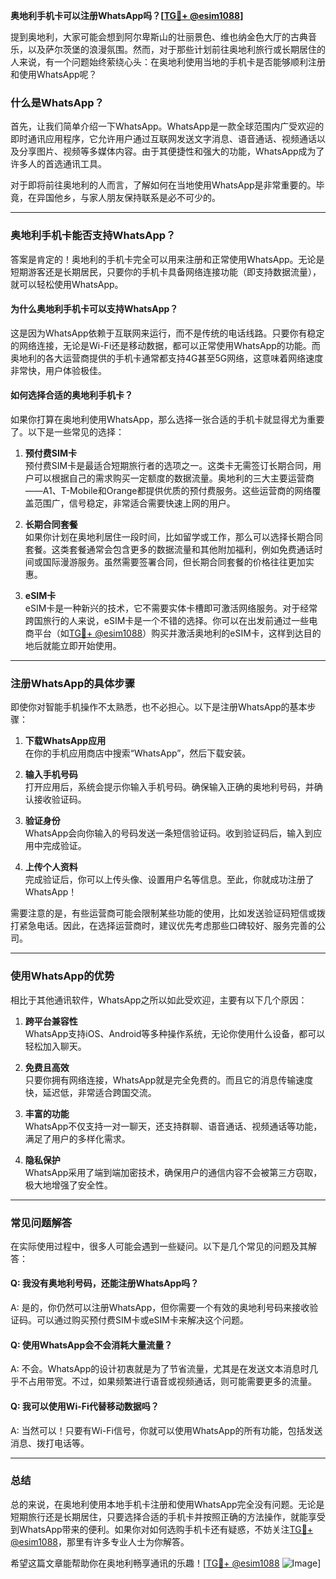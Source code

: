 **奥地利手机卡可以注册WhatsApp吗？[[TG💪+ @esim1088](https://t.me/s/esim1088)]**

提到奥地利，大家可能会想到阿尔卑斯山的壮丽景色、维也纳金色大厅的古典音乐，以及萨尔茨堡的浪漫氛围。然而，对于那些计划前往奥地利旅行或长期居住的人来说，有一个问题始终萦绕心头：在奥地利使用当地的手机卡是否能够顺利注册和使用WhatsApp呢？

### **什么是WhatsApp？**
首先，让我们简单介绍一下WhatsApp。WhatsApp是一款全球范围内广受欢迎的即时通讯应用程序，它允许用户通过互联网发送文字消息、语音通话、视频通话以及分享图片、视频等多媒体内容。由于其便捷性和强大的功能，WhatsApp成为了许多人的首选通讯工具。

对于即将前往奥地利的人而言，了解如何在当地使用WhatsApp是非常重要的。毕竟，在异国他乡，与家人朋友保持联系是必不可少的。

---

### **奥地利手机卡能否支持WhatsApp？**
答案是肯定的！奥地利的手机卡完全可以用来注册和正常使用WhatsApp。无论是短期游客还是长期居民，只要你的手机卡具备网络连接功能（即支持数据流量），就可以轻松使用WhatsApp。

#### **为什么奥地利手机卡可以支持WhatsApp？**
这是因为WhatsApp依赖于互联网来运行，而不是传统的电话线路。只要你有稳定的网络连接，无论是Wi-Fi还是移动数据，都可以正常使用WhatsApp的功能。而奥地利的各大运营商提供的手机卡通常都支持4G甚至5G网络，这意味着网络速度非常快，用户体验极佳。

#### **如何选择合适的奥地利手机卡？**
如果你打算在奥地利使用WhatsApp，那么选择一张合适的手机卡就显得尤为重要了。以下是一些常见的选择：

1. **预付费SIM卡**  
   预付费SIM卡是最适合短期旅行者的选项之一。这类卡无需签订长期合同，用户可以根据自己的需求购买一定额度的数据流量。奥地利的三大主要运营商——A1、T-Mobile和Orange都提供优质的预付费服务。这些运营商的网络覆盖范围广，信号稳定，非常适合需要快速上网的用户。

2. **长期合同套餐**  
   如果你计划在奥地利居住一段时间，比如留学或工作，那么可以选择长期合同套餐。这类套餐通常会包含更多的数据流量和其他附加福利，例如免费通话时间或国际漫游服务。虽然需要签署合同，但长期合同套餐的价格往往更加实惠。

3. **eSIM卡**  
   eSIM卡是一种新兴的技术，它不需要实体卡槽即可激活网络服务。对于经常跨国旅行的人来说，eSIM卡是一个不错的选择。你可以在出发前通过一些电商平台（如[TG💪+ @esim1088](https://t.me/s/esim1088)）购买并激活奥地利的eSIM卡，这样到达目的地后就能立即开始使用。

---

### **注册WhatsApp的具体步骤**
即使你对智能手机操作不太熟悉，也不必担心。以下是注册WhatsApp的基本步骤：

1. **下载WhatsApp应用**  
   在你的手机应用商店中搜索“WhatsApp”，然后下载安装。

2. **输入手机号码**  
   打开应用后，系统会提示你输入手机号码。确保输入正确的奥地利号码，并确认接收验证码。

3. **验证身份**  
   WhatsApp会向你输入的号码发送一条短信验证码。收到验证码后，输入到应用中完成验证。

4. **上传个人资料**  
   完成验证后，你可以上传头像、设置用户名等信息。至此，你就成功注册了WhatsApp！

需要注意的是，有些运营商可能会限制某些功能的使用，比如发送验证码短信或拨打紧急电话。因此，在选择运营商时，建议优先考虑那些口碑较好、服务完善的公司。

---

### **使用WhatsApp的优势**
相比于其他通讯软件，WhatsApp之所以如此受欢迎，主要有以下几个原因：

1. **跨平台兼容性**  
   WhatsApp支持iOS、Android等多种操作系统，无论你使用什么设备，都可以轻松加入聊天。

2. **免费且高效**  
   只要你拥有网络连接，WhatsApp就是完全免费的。而且它的消息传输速度快，延迟低，非常适合跨国交流。

3. **丰富的功能**  
   WhatsApp不仅支持一对一聊天，还支持群聊、语音通话、视频通话等功能，满足了用户的多样化需求。

4. **隐私保护**  
   WhatsApp采用了端到端加密技术，确保用户的通信内容不会被第三方窃取，极大地增强了安全性。

---

### **常见问题解答**
在实际使用过程中，很多人可能会遇到一些疑问。以下是几个常见的问题及其解答：

#### **Q: 我没有奥地利号码，还能注册WhatsApp吗？**
A: 是的，你仍然可以注册WhatsApp，但你需要一个有效的奥地利号码来接收验证码。可以通过购买预付费SIM卡或eSIM卡来解决这个问题。

#### **Q: 使用WhatsApp会不会消耗大量流量？**
A: 不会。WhatsApp的设计初衷就是为了节省流量，尤其是在发送文本消息时几乎不占用带宽。不过，如果频繁进行语音或视频通话，则可能需要更多的流量。

#### **Q: 我可以使用Wi-Fi代替移动数据吗？**
A: 当然可以！只要有Wi-Fi信号，你就可以使用WhatsApp的所有功能，包括发送消息、拨打电话等。

---

### **总结**
总的来说，在奥地利使用本地手机卡注册和使用WhatsApp完全没有问题。无论是短期旅行还是长期居住，只要选择合适的手机卡并按照正确的方法操作，就能享受到WhatsApp带来的便利。如果你对如何选购手机卡还有疑惑，不妨关注[TG💪+ @esim1088](https://t.me/s/esim1088)，那里有许多专业人士为你解答。

希望这篇文章能帮助你在奥地利畅享通讯的乐趣！[[TG💪+ @esim1088](https://t.me/s/esim1088) ![Image](https://i.postimg.cc/4NQfJmqS/Snipaste-2025-05-13-00-14-12.png)]